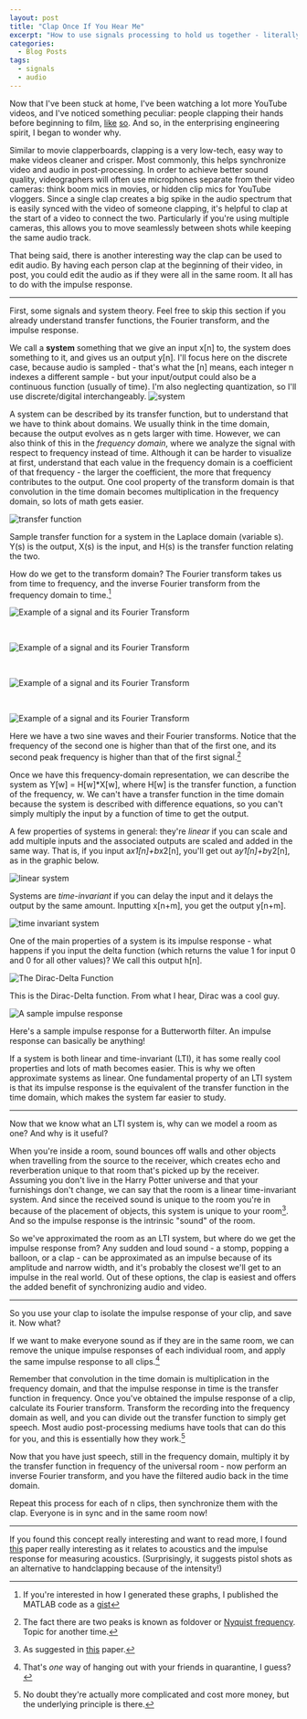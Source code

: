 ```yaml
---
layout: post
title: "Clap Once If You Hear Me" 
excerpt: "How to use signals processing to hold us together - literally - and why they use those clapperboards for movies. Featuring math and graphs!"
categories:
  - Blog Posts
tags:
  - signals
  - audio
---
```


Now that I've been stuck at home, I've been watching a lot more YouTube videos, and I've noticed something peculiar: people clapping their hands before beginning to film, [like](https://www.youtube.com/watch?v=ezZosUYlvMo) [so](https://youtu.be/LtnoPra5CIs). And so, in the enterprising engineering spirit, I began to wonder why.

Similar to movie clapperboards, clapping is a very low-tech, easy way to make videos cleaner and crisper. Most commonly, this helps synchronize video and audio in post-processing. In order to achieve better sound quality, videographers will often use microphones separate from their video cameras: think boom mics in movies, or hidden clip mics for YouTube vloggers. Since a single clap creates a big spike in the audio spectrum that is easily synced with the video of someone clapping, it's helpful to clap at the start of a video to connect the two. Particularly if you're using multiple cameras, this allows you to move seamlessly between shots while keeping the same audio track.

That being said, there is another interesting way the clap can be used to edit audio. By having each person clap at the beginning of their video, in post, you could edit the audio as if they were all in the same room. It all has to do with the impulse response.

---

First, some signals and system theory. Feel free to skip this section if you already understand transfer functions, the Fourier transform, and the impulse response.

We call a **system** something that we give an input x[n] to, the system does something to it, and gives us an output y[n]. I'll focus here on the discrete case, because audio is sampled - that's what the [n] means, each integer n indexes a different sample - but your input/output could also be a continuous function (usually of time). I'm also neglecting quantization, so I'll use discrete/digital interchangeably.
![system](/assets/images/system.png)

A system can be described by its transfer function, but to understand that we have to think about domains. We usually think in the time domain, because the output evolves as n gets larger with time. However, we can also think of this in the *frequency domain*, where we analyze the signal with respect to frequency instead of time. Although it can be harder to visualize at first, understand that each value in the frequency domain is a coefficient of that frequency - the larger the coefficient, the more that frequency contributes to the output. One cool property of the transform domain is that convolution in the time domain becomes multiplication in the frequency domain, so lots of math gets easier.

![transfer function](/assets/images/transferfcneqn.png)

Sample transfer function for a system in the Laplace domain (variable s). Y(s) is the output, X(s) is the input, and H(s) is the transfer function relating the two.

How do we get to the transform domain? The Fourier transform takes us from time to frequency, and the inverse Fourier transform from the frequency domain to time.[^0]

![Example of a signal and its Fourier Transform](/assets/images/SampleSignals.png)

<br>

![Example of a signal and its Fourier Transform](/assets/images/SampleSignal2.png)

<br>

![Example of a signal and its Fourier Transform](/assets/images/SampleFFT.png)

<br>

![Example of a signal and its Fourier Transform](/assets/images/SampleFFT2.png)


Here we have a two sine waves and their Fourier transforms. Notice that the frequency of the second one is higher than that of the first one, and its second peak frequency is higher than that of the first signal.[^1]

Once we have this frequency-domain representation, we can describe the system as Y[w] = H[w]*X[w], where H[w] is the transfer function, a function of the frequency, w. We can't have a transfer function in the time domain because the system is described with difference equations, so you can't simply multiply the input by a function of time to get the output.

A few properties of systems in general: they're *linear* if you can scale and add multiple inputs and the associated outputs are scaled and added in the same way. That is, if you input a*x1[n]+b*x2[n], you'll get out a*y1[n]+b*y2[n], as in the graphic below.

![linear system](/assets/images/linearsystem.png)

Systems are *time-invariant* if you can delay the input and it delays the output by the same amount. Inputting x[n+m], you get the output y[n+m].

![time invariant system](/assets/images/timeinvariantsystem.png)

One of the main properties of a system is its impulse response - what happens if you input the delta function (which returns the value 1 for input 0 and 0 for all other values)? We call this output h[n].

![The Dirac-Delta Function](/assets/images/DiracDelta.png)

This is the Dirac-Delta function. From what I hear, Dirac was a cool guy.

![A sample impulse response](/assets/images/SampleIR.png)

Here's a sample impulse response for a Butterworth filter. An impulse response can basically be anything!

If a system is both linear and time-invariant (LTI), it has some really cool properties and lots of math becomes easier. This is why we often approximate systems as linear. One fundamental property of an LTI system is that its impulse response is the equivalent of the transfer function in the time domain, which makes the system far easier to study.

---

Now that we know what an LTI system is, why can we model a room as one? And why is it useful?

When you're inside a room, sound bounces off walls and other objects when travelling from the source to the receiver, which creates echo and reverberation unique to that room that's picked up by the receiver. Assuming you don't live in the Harry Potter universe and that your furnishings don't change, we can say that the room is a linear time-invariant system. And since the received sound is unique to the room you're in because of the placement of objects, this system is unique to your room[^2]. And so the impulse response is the intrinsic "sound" of the room.

So we've approximated the room as an LTI system, but where do we get the impulse response from? Any sudden and loud sound - a stomp, popping a balloon, or a clap - can be approximated as an impulse because of its amplitude and narrow width, and it's probably the closest we'll get to an impulse in the real world. Out of these options, the clap is easiest and offers the added benefit of synchronizing audio and video.

---

So you use your clap to isolate the impulse response of your clip, and save it. Now what?

If we want to make everyone sound as if they are in the same room, we can remove the unique impulse responses of each individual room, and apply the same impulse response to all clips.[^3]

Remember that convolution in the time domain is multiplication in the frequency domain, and that the impulse response in time is the transfer function in frequency. Once you've obtained the impulse response of a clip, calculate its Fourier transform. Transform the recording into the frequency domain as well, and you can divide out the transfer function to simply get speech. Most audio post-processing mediums have tools that can do this for you, and this is essentially how they work.[^4]

Now that you have just speech, still in the frequency domain, multiply it by the transfer function in frequency of the universal room - now perform an inverse Fourier transform, and you have the filtered audio back in the time domain. 

Repeat this process for each of n clips, then synchronize them with the clap. Everyone is in sync and in the same room now!

---

If you found this concept really interesting and want to read more, I found [this](https://www.researchgate.net/publication/277812824_The_Hand_Clap_as_an_Impulse_Source_for_Measuring_Room_Acoustics) paper really interesting as it relates to acoustics and the impulse response for measuring acoustics. (Surprisingly, it suggests pistol shots as an alternative to handclapping because of the intensity!)


[^0]: If you're interested in how I generated these graphs, I published the MATLAB code as a [gist](https://gist.github.com/wolframalexa/3e42df8d575365695186a81f440771d5)
[^1]: The fact there are two peaks is known as foldover or [Nyquist frequency](https://en.wikipedia.org/wiki/Nyquist_frequency). Topic for another time.
[^2]: As suggested in [this](https://www.researchgate.net/publication/304285356_SoundLoc_Accurate_room-level_indoor_localization_using_acoustic_signatures) paper.
[^3]: That's *one* way of hanging out with your friends in quarantine, I guess?
[^4]: No doubt they're actually more complicated and cost more money, but the underlying principle is there.
